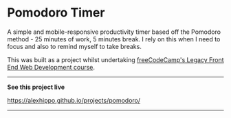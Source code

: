 # Pomodoro Timer
A simple and mobile-responsive productivity timer based off the Pomodoro method - 25 minutes of work, 5 minutes break. I rely on this when I need to focus and also to remind myself to take breaks.

This was built as a project whilst undertaking [freeCodeCamp's Legacy Front End Web Development course](https://www.freecodecamp.org/).

---
**See this project live**

https://alexhippo.github.io/projects/pomodoro/

---
